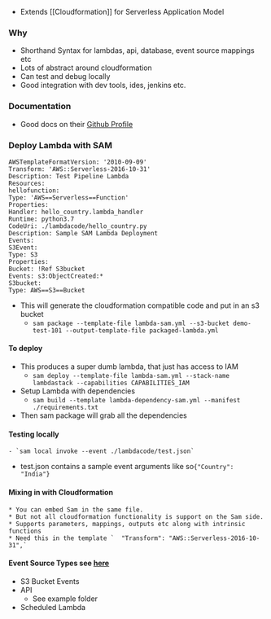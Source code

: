 
* Extends [[Cloudformation]] for Serverless Application Model
### Why

* Shorthand Syntax for lambdas, api, database, event source mappings etc
* Lots of abstract around cloudformation
* Can test and debug locally
* Good integration with dev tools, ides, jenkins etc.

###  Documentation
* Good docs on their [Github Profile](https://github.com/awslabs/serverless-application-model)

### Deploy Lambda with SAM

```
AWSTemplateFormatVersion: '2010-09-09'
Transform: 'AWS::Serverless-2016-10-31'
Description: Test Pipeline Lambda
Resources:
hellofunction:
Type: 'AWS==Serverless==Function'
Properties:
Handler: hello_country.lambda_handler
Runtime: python3.7
CodeUri: ./lambdacode/hello_country.py
Description: Sample SAM Lambda Deployment
Events:
S3Event:
Type: S3
Properties:
Bucket: !Ref S3bucket
Events: s3:ObjectCreated:*
S3bucket:
Type: AWS==S3==Bucket            
```

- This will generate the cloudformation compatible code and put in an s3 bucket
	- `sam package --template-file lambda-sam.yml --s3-bucket demo-test-101 --output-template-file packaged-lambda.yml`
#### To deploy
- This produces a super dumb lambda, that just has access to IAM
	- `sam deploy --template-file lambda-sam.yml --stack-name lambdastack --capabilities CAPABILITIES_IAM`
- Setup Lambda with dependencies
	- `sam build --template lambda-dependency-sam.yml --manifest ./requirements.txt`
- Then sam package will grab all the dependencies
#### Testing locally
	- `sam local invoke --event ./lambdacode/test.json`
- test.json contains a sample event arguments like so`{"Country": "India"}`
#### Mixing in with Cloudformation
	* You can embed Sam in the same file.
	* But not all cloudformation functionality is support on the Sam side.
	* Supports parameters, mappings, outputs etc along with intrinsic functions
	* Need this in the template `  "Transform": "AWS::Serverless-2016-10-31",`
#### Event Source Types see [here](https://github.com/awslabs/serverless-application-model/blob/master/versions/2016-10-31.md#event-source-types)
* S3 Bucket Events
* API
	* See example folder
* Scheduled Lambda